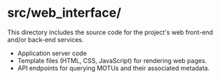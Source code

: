 # src/web_interface/

This directory includes the source code for the project's web front-end and/or back-end services.

- Application server code
- Template files (HTML, CSS, JavaScript) for rendering web pages.
- API endpoints for querying MOTUs and their associated metadata.
